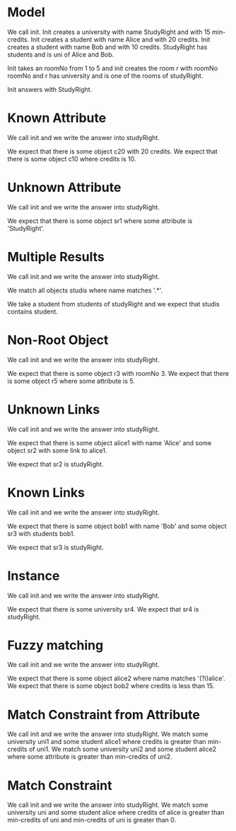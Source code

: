 # Model

We call init.
Init creates a university with name StudyRight and with 15 min-credits.
Init creates a student with name Alice and with 20 credits.
Init creates a student with name Bob and with 10 credits.
StudyRight has students and is uni of Alice and Bob.

Init takes an roomNo from 1 to 5
and init creates the room r with roomNo roomNo
and r has university and is one of the rooms of studyRight.

Init answers with StudyRight.

# Known Attribute

We call init and we write the answer into studyRight.

We expect that there is some object c20 with 20 credits.
We expect that there is some object c10 where credits is 10.

# Unknown Attribute

We call init and we write the answer into studyRight.

We expect that there is some object sr1 where some attribute is 'StudyRight'.

# Multiple Results

We call init and we write the answer into studyRight.

We match all objects studis where name matches '.*'.

We take a student from students of studyRight and we expect that studis contains student.

# Non-Root Object

We call init and we write the answer into studyRight.

We expect that there is some object r3 with roomNo 3.
We expect that there is some object r5 where some attribute is 5.

# Unknown Links

We call init and we write the answer into studyRight.

We expect that there is some object alice1 with name 'Alice'
and some object sr2 with some link to alice1.

We expect that sr2 is studyRight.

# Known Links

We call init and we write the answer into studyRight.

We expect that there is some object bob1 with name 'Bob'
and some object sr3 with students bob1.

We expect that sr3 is studyRight.

# Instance

We call init and we write the answer into studyRight.

We expect that there is some university sr4.
We expect that sr4 is studyRight.

# Fuzzy matching

We call init and we write the answer into studyRight.

We expect that there is some object alice2 where name matches '(?i)alice'.
We expect that there is some object bob2 where credits is less than 15.

# Match Constraint from Attribute

We call init and we write the answer into studyRight.
We match some university uni1 and some student alice1 where credits is greater than min-credits of uni1.
We match some university uni2 and some student alice2 where some attribute is greater than min-credits of uni2.

# Match Constraint

We call init and we write the answer into studyRight.
We match some university uni and some student alice
where credits of alice is greater than min-credits of uni and min-credits of uni is greater than 0.
